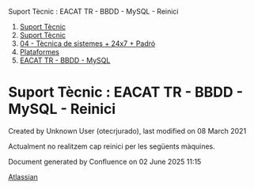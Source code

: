 Suport Tècnic : EACAT TR - BBDD - MySQL - Reinici  

1.  [Suport Tècnic](index.md)
2.  [Suport Tècnic](13893782.md)
3.  [04 - Tècnica de sistemes + 24x7 + Padró](26313202.md)
4.  [Plataformes](Plataformes_41520520.md)
5.  [EACAT TR - BBDD - MySQL](EACAT-TR---BBDD---MySQL_41521865.md)

Suport Tècnic : EACAT TR - BBDD - MySQL - Reinici
=================================================

Created by Unknown User (otecrjurado), last modified on 08 March 2021

Actualment no realitzem cap reinici per les següents màquines.

  

Document generated by Confluence on 02 June 2025 11:15

[Atlassian](http://www.atlassian.com/)